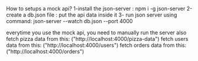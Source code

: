 How to setups a mock api?
1-install the json-server : npm i -g json-server
2-create a db.json file : put the api data inside it
3- run json server using command: json-server --watch db.json --port 4000

everytime you use the mock api, you need to manually run the server also
fetch pizza data from this: ("http://localhost:4000/pizza-data")
fetch users data from this: ("http://localhost:4000/users")
fetch orders data from this: ("http://localhost:4000/orders")
